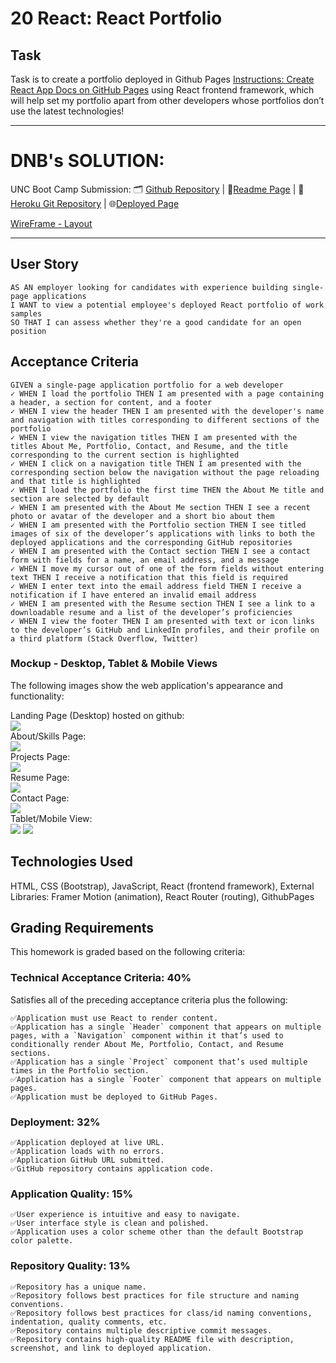 # 20 React: React Portfolio

## Task

Task is to create a portfolio deployed in Github Pages [Instructions: Create React App Docs on GitHub Pages](https://create-react-app.dev/docs/deployment/#github-pages) using React frontend framework, which will help set my portfolio apart from other developers whose portfolios don’t use the latest technologies! 


--------------------------------
# DNB's SOLUTION: 
UNC Boot Camp Submission: 
🗂️ [Github Repository](https://github.com/DionneNoellaBarretto/20_DNB_React_Portfolio/settings/pages) | 📄[Readme Page](https://dionnenoellabarretto.github.io/20_DNB_React_Portfolio/) | 📑[Heroku Git Repository](https://git.heroku.com/dnb-reactportfolio.git) | 🌐[Deployed Page](https://dnb-reactportfolio.herokuapp.com/)

[WireFrame - Layout](https://drive.google.com/file/d/1NIMF139VHox3gRsoGtBnzCC6UeaWHBsV/view?usp=sharing)

--------------------------------

## User Story

```
AS AN employer looking for candidates with experience building single-page applications
I WANT to view a potential employee's deployed React portfolio of work samples
SO THAT I can assess whether they're a good candidate for an open position
```

## Acceptance Criteria

```
GIVEN a single-page application portfolio for a web developer
✓ WHEN I load the portfolio THEN I am presented with a page containing a header, a section for content, and a footer
✓ WHEN I view the header THEN I am presented with the developer's name and navigation with titles corresponding to different sections of the portfolio
✓ WHEN I view the navigation titles THEN I am presented with the titles About Me, Portfolio, Contact, and Resume, and the title corresponding to the current section is highlighted
✓ WHEN I click on a navigation title THEN I am presented with the corresponding section below the navigation without the page reloading and that title is highlighted
✓ WHEN I load the portfolio the first time THEN the About Me title and section are selected by default
✓ WHEN I am presented with the About Me section THEN I see a recent photo or avatar of the developer and a short bio about them
✓ WHEN I am presented with the Portfolio section THEN I see titled images of six of the developer’s applications with links to both the deployed applications and the corresponding GitHub repositories
✓ WHEN I am presented with the Contact section THEN I see a contact form with fields for a name, an email address, and a message
✓ WHEN I move my cursor out of one of the form fields without entering text THEN I receive a notification that this field is required
✓ WHEN I enter text into the email address field THEN I receive a notification if I have entered an invalid email address
✓ WHEN I am presented with the Resume section THEN I see a link to a downloadable resume and a list of the developer’s proficiencies
✓ WHEN I view the footer THEN I am presented with text or icon links to the developer’s GitHub and LinkedIn profiles, and their profile on a third platform (Stack Overflow, Twitter)
```

### Mockup - Desktop, Tablet & Mobile Views
The following images show the web application's appearance and functionality:

Landing Page (Desktop) hosted on github: <br>
<img src="./src/assets/icons/LandingPage.png"> <br>
About/Skills Page: <br>
<img src="./src/assets/icons/AboutSkillsPage.png"> <br>
Projects Page: <br>
<img src="./src/assets/icons/ProjectsPage.png"> <br>
Resume Page: <br>
<img src="./src/assets/icons/ResumePage.png"> <br>
Contact Page: <br>
<img src="./src/assets/icons/ContactPage.png"> <br>
Tablet/Mobile View: <br>
<img src="./src/assets/icons/MobileView.png">
<img src="./src/assets/icons/TabletView.png"> <br>

## Technologies Used
HTML, CSS (Bootstrap), JavaScript, React (frontend framework), External Libraries: Framer Motion (animation), React Router (routing), GithubPages


## Grading Requirements

This homework is graded based on the following criteria:

### Technical Acceptance Criteria: 40%

 Satisfies all of the preceding acceptance criteria plus the following:
```
✅Application must use React to render content.
✅Application has a single `Header` component that appears on multiple pages, with a `Navigation` component within it that’s used to conditionally render About Me, Portfolio, Contact, and Resume sections.
✅Application has a single `Project` component that’s used multiple times in the Portfolio section.
✅Application has a single `Footer` component that appears on multiple pages.
✅Application must be deployed to GitHub Pages.
```
### Deployment: 32%
```
✅Application deployed at live URL.
✅Application loads with no errors.
✅Application GitHub URL submitted.
✅GitHub repository contains application code.
```
### Application Quality: 15%
```
✅User experience is intuitive and easy to navigate.
✅User interface style is clean and polished.
✅Application uses a color scheme other than the default Bootstrap color palette.
```
### Repository Quality: 13%
```
✅Repository has a unique name.
✅Repository follows best practices for file structure and naming conventions.
✅Repository follows best practices for class/id naming conventions, indentation, quality comments, etc.
✅Repository contains multiple descriptive commit messages.
✅Repository contains high-quality README file with description, screenshot, and link to deployed application.
```

